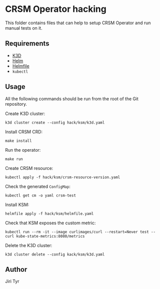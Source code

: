 # CRSM Operator hacking

This folder contains files that can help to setup CRSM Operator and run manual
tests on it.

## Requirements

- [K3D](https://k3d.io)
- [Helm](https://helm.sh)
- [Helmfile](https://github.com/helmfile/helmfile)
- `kubectl`

## Usage

All the following commands should be run from the root of the Git repository.

Create K3D cluster:

```shell
k3d cluster create --config hack/ksm/k3d.yaml
```

Install CRSM CRD:

```shell
make install
```

Run the operator:

```shell
make run
```

Create CRSM resource:

```shell
kubectl apply -f hack/ksm/crsm-resource-version.yaml
```

Check the generated `ConfigMap`:

```shell
kubectl get cm -o yaml crsm-test
```

Install KSM:

```shell
helmfile apply -f hack/ksm/helmfile.yaml
```

Check that KSM exposes the custom metric:

```shell
kubectl run --rm -it --image curlimages/curl --restart=Never test -- curl kube-state-metrics:8080/metrics
```

Delete the K3D cluster:

```shell
k3d cluster delete --config kack/ksm/k3d.yaml
```

## Author

Jiri Tyr
